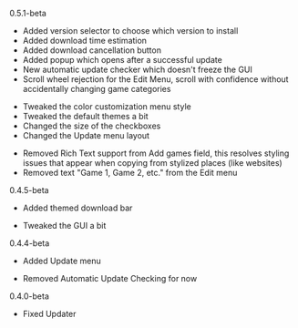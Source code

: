 0.5.1-beta
+ Added version selector to choose which version to install
+ Added download time estimation
+ Added download cancellation button
+ Added popup which opens after a successful update
+ New automatic update checker which doesn't freeze the GUI
+ Scroll wheel rejection for the Edit Menu, scroll with confidence without accidentally changing game categories
* Tweaked the color customization menu style
* Tweaked the default themes a bit
* Changed the size of the checkboxes
* Changed the Update menu layout
- Removed Rich Text support from Add games field, this resolves 
styling issues that appear when copying from stylized places (like websites)
- Removed text "Game 1, Game 2, etc." from the Edit menu

0.4.5-beta
+ Added themed download bar
* Tweaked the GUI a bit

0.4.4-beta
+ Added Update menu
- Removed Automatic Update Checking for now

0.4.0-beta
* Fixed Updater
